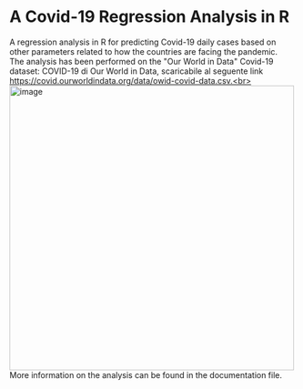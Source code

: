 # A Covid-19 Regression Analysis in R
A regression analysis in R for predicting Covid-19 daily cases based on other parameters related to how the countries are facing the pandemic.<br>
The analysis has been performed on the "Our World in Data" Covid-19 dataset: COVID-19 di Our World in Data, scaricabile al seguente link https://covid.ourworldindata.org/data/owid-covid-data.csv.<br>
<img width="500" alt="image" src="https://github.com/terranovaa/Covid19RegressionAnalysis/assets/61695945/29d9ca33-a74a-4fe2-89bd-961e8a5a4f13">
<br>
More information on the analysis can be found in the documentation file.
 


